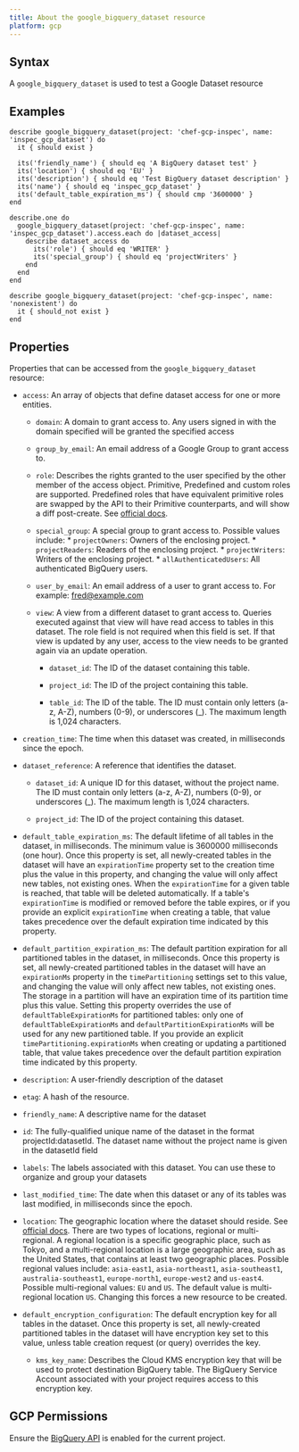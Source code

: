 ```yaml
---
title: About the google_bigquery_dataset resource
platform: gcp
---
```


## Syntax
A `google_bigquery_dataset` is used to test a Google Dataset resource

## Examples
```
describe google_bigquery_dataset(project: 'chef-gcp-inspec', name: 'inspec_gcp_dataset') do
  it { should exist }

  its('friendly_name') { should eq 'A BigQuery dataset test' }
  its('location') { should eq 'EU' }
  its('description') { should eq 'Test BigQuery dataset description' }
  its('name') { should eq 'inspec_gcp_dataset' }
  its('default_table_expiration_ms') { should cmp '3600000' }
end

describe.one do
  google_bigquery_dataset(project: 'chef-gcp-inspec', name: 'inspec_gcp_dataset').access.each do |dataset_access|
    describe dataset_access do
      its('role') { should eq 'WRITER' }
      its('special_group') { should eq 'projectWriters' }
    end
  end
end

describe google_bigquery_dataset(project: 'chef-gcp-inspec', name: 'nonexistent') do
  it { should_not exist }
end
```

## Properties
Properties that can be accessed from the `google_bigquery_dataset` resource:


  * `access`: An array of objects that define dataset access for one or more entities.

    * `domain`: A domain to grant access to. Any users signed in with the domain specified will be granted the specified access

    * `group_by_email`: An email address of a Google Group to grant access to.

    * `role`: Describes the rights granted to the user specified by the other member of the access object. Primitive, Predefined and custom roles are supported. Predefined roles that have equivalent primitive roles are swapped by the API to their Primitive counterparts, and will show a diff post-create. See [official docs](https://cloud.google.com/bigquery/docs/access-control).

    * `special_group`: A special group to grant access to.   Possible values include:   * `projectOwners`: Owners of the enclosing project.   * `projectReaders`: Readers of the enclosing project.   * `projectWriters`: Writers of the enclosing project.   * `allAuthenticatedUsers`: All authenticated BigQuery users. 

    * `user_by_email`: An email address of a user to grant access to. For example: fred@example.com

    * `view`: A view from a different dataset to grant access to. Queries executed against that view will have read access to tables in this dataset. The role field is not required when this field is set. If that view is updated by any user, access to the view needs to be granted again via an update operation.

      * `dataset_id`: The ID of the dataset containing this table.

      * `project_id`: The ID of the project containing this table.

      * `table_id`: The ID of the table. The ID must contain only letters (a-z, A-Z), numbers (0-9), or underscores (_). The maximum length is 1,024 characters.

  * `creation_time`: The time when this dataset was created, in milliseconds since the epoch.

  * `dataset_reference`: A reference that identifies the dataset.

    * `dataset_id`: A unique ID for this dataset, without the project name. The ID must contain only letters (a-z, A-Z), numbers (0-9), or underscores (_). The maximum length is 1,024 characters.

    * `project_id`: The ID of the project containing this dataset.

  * `default_table_expiration_ms`: The default lifetime of all tables in the dataset, in milliseconds. The minimum value is 3600000 milliseconds (one hour).   Once this property is set, all newly-created tables in the dataset will have an `expirationTime` property set to the creation time plus the value in this property, and changing the value will only affect new tables, not existing ones. When the `expirationTime` for a given table is reached, that table will be deleted automatically. If a table's `expirationTime` is modified or removed before the table expires, or if you provide an explicit `expirationTime` when creating a table, that value takes precedence over the default expiration time indicated by this property.

  * `default_partition_expiration_ms`: The default partition expiration for all partitioned tables in the dataset, in milliseconds.   Once this property is set, all newly-created partitioned tables in the dataset will have an `expirationMs` property in the `timePartitioning` settings set to this value, and changing the value will only affect new tables, not existing ones. The storage in a partition will have an expiration time of its partition time plus this value. Setting this property overrides the use of `defaultTableExpirationMs` for partitioned tables: only one of `defaultTableExpirationMs` and `defaultPartitionExpirationMs` will be used for any new partitioned table. If you provide an explicit `timePartitioning.expirationMs` when creating or updating a partitioned table, that value takes precedence over the default partition expiration time indicated by this property.

  * `description`: A user-friendly description of the dataset

  * `etag`: A hash of the resource.

  * `friendly_name`: A descriptive name for the dataset

  * `id`: The fully-qualified unique name of the dataset in the format projectId:datasetId. The dataset name without the project name is given in the datasetId field

  * `labels`: The labels associated with this dataset. You can use these to organize and group your datasets

  * `last_modified_time`: The date when this dataset or any of its tables was last modified, in milliseconds since the epoch.

  * `location`: The geographic location where the dataset should reside. See [official docs](https://cloud.google.com/bigquery/docs/dataset-locations).   There are two types of locations, regional or multi-regional. A regional location is a specific geographic place, such as Tokyo, and a multi-regional location is a large geographic area, such as the United States, that contains at least two geographic places.   Possible regional values include: `asia-east1`, `asia-northeast1`, `asia-southeast1`, `australia-southeast1`, `europe-north1`, `europe-west2` and `us-east4`.   Possible multi-regional values: `EU` and `US`.   The default value is multi-regional location `US`. Changing this forces a new resource to be created.

  * `default_encryption_configuration`: The default encryption key for all tables in the dataset. Once this property is set, all newly-created partitioned tables in the dataset will have encryption key set to this value, unless table creation request (or query) overrides the key.

    * `kms_key_name`: Describes the Cloud KMS encryption key that will be used to protect destination BigQuery table. The BigQuery Service Account associated with your project requires access to this encryption key.


## GCP Permissions

Ensure the [BigQuery API](https://console.cloud.google.com/apis/library/bigquery-json.googleapis.com/) is enabled for the current project.
